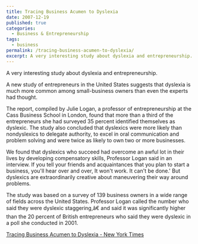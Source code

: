 ```yaml
---
title: Tracing Business Acumen to Dyslexia
date: 2007-12-19
published: true
categories:
  - Business & Entrepreneurship
tags:
  - business
permalink: /tracing-business-acumen-to-dyslexia/
excerpt: A very interesting study about dyslexia and entrepreneurship.
---
```

A very interesting study about dyslexia and entrepreneurship.

A new study of entrepreneurs in the United States suggests that dyslexia is much more common among small-business owners than even the experts had thought.

The report, compiled by Julie Logan, a professor of entrepreneurship at the Cass Business School in London, found that more than a third of the entrepreneurs she had surveyed 35 percent identified themselves as dyslexic. The study also concluded that dyslexics were more likely than nondyslexics to delegate authority, to excel in oral communication and problem solving and were twice as likely to own two or more businesses.

We found that dyslexics who succeed had overcome an awful lot in their lives by developing compensatory skills, Professor Logan said in an interview. If you tell your friends and acquaintances that you plan to start a business, you'll hear over and over, It won't work. It can't be done.' But dyslexics are extraordinarily creative about maneuvering their way around problems.

The study was based on a survey of 139 business owners in a wide range of fields across the United States. Professor Logan called the number who said they were dyslexic staggering,â€ and said it was significantly higher than the 20 percent of British entrepreneurs who said they were dyslexic in a poll she conducted in 2001.

[Tracing Business Acumen to Dyslexia - New York Times](http://www.nytimes.com/2007/12/06/business/06dyslexia.html?_r=1&amp;em&amp;ex=1197262800&amp;en=24bb78073ad70446&amp;ei=5087%0A&amp;oref=slogin)